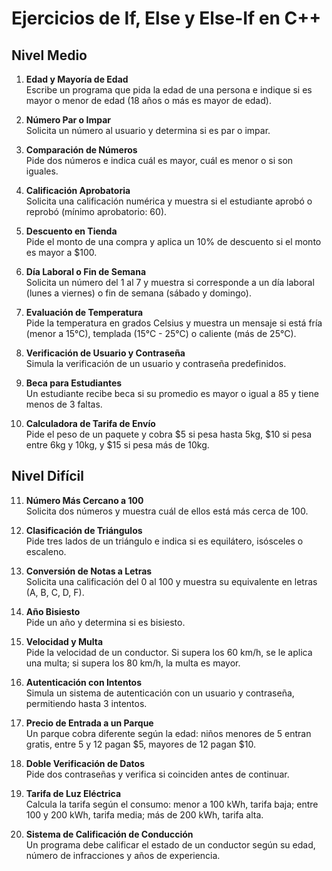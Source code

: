 # Ejercicios de If, Else y Else-If en C++

## Nivel Medio

1. **Edad y Mayoría de Edad**  
   Escribe un programa que pida la edad de una persona e indique si es mayor o menor de edad (18 años o más es mayor de edad).

2. **Número Par o Impar**  
   Solicita un número al usuario y determina si es par o impar.

3. **Comparación de Números**  
   Pide dos números e indica cuál es mayor, cuál es menor o si son iguales.

4. **Calificación Aprobatoria**  
   Solicita una calificación numérica y muestra si el estudiante aprobó o reprobó (mínimo aprobatorio: 60).

5. **Descuento en Tienda**  
   Pide el monto de una compra y aplica un 10% de descuento si el monto es mayor a $100.

6. **Día Laboral o Fin de Semana**  
   Solicita un número del 1 al 7 y muestra si corresponde a un día laboral (lunes a viernes) o fin de semana (sábado y domingo).

7. **Evaluación de Temperatura**  
   Pide la temperatura en grados Celsius y muestra un mensaje si está fría (menor a 15°C), templada (15°C - 25°C) o caliente (más de 25°C).

8. **Verificación de Usuario y Contraseña**  
   Simula la verificación de un usuario y contraseña predefinidos.

9. **Beca para Estudiantes**  
   Un estudiante recibe beca si su promedio es mayor o igual a 85 y tiene menos de 3 faltas.

10. **Calculadora de Tarifa de Envío**  
    Pide el peso de un paquete y cobra $5 si pesa hasta 5kg, $10 si pesa entre 6kg y 10kg, y $15 si pesa más de 10kg.

## Nivel Difícil

11. **Número Más Cercano a 100**  
    Solicita dos números y muestra cuál de ellos está más cerca de 100.

12. **Clasificación de Triángulos**  
    Pide tres lados de un triángulo e indica si es equilátero, isósceles o escaleno.

13. **Conversión de Notas a Letras**  
    Solicita una calificación del 0 al 100 y muestra su equivalente en letras (A, B, C, D, F).

14. **Año Bisiesto**  
    Pide un año y determina si es bisiesto.

15. **Velocidad y Multa**  
    Pide la velocidad de un conductor. Si supera los 60 km/h, se le aplica una multa; si supera los 80 km/h, la multa es mayor.

16. **Autenticación con Intentos**  
    Simula un sistema de autenticación con un usuario y contraseña, permitiendo hasta 3 intentos.

17. **Precio de Entrada a un Parque**  
    Un parque cobra diferente según la edad: niños menores de 5 entran gratis, entre 5 y 12 pagan $5, mayores de 12 pagan $10.

18. **Doble Verificación de Datos**  
    Pide dos contraseñas y verifica si coinciden antes de continuar.

19. **Tarifa de Luz Eléctrica**  
    Calcula la tarifa según el consumo: menor a 100 kWh, tarifa baja; entre 100 y 200 kWh, tarifa media; más de 200 kWh, tarifa alta.

20. **Sistema de Calificación de Conducción**  
    Un programa debe calificar el estado de un conductor según su edad, número de infracciones y años de experiencia.

